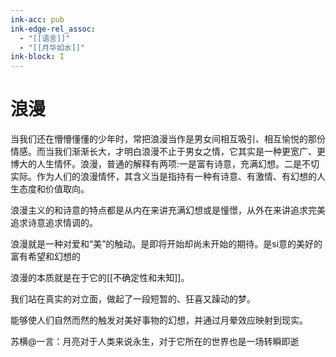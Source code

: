 ```yaml
---
ink-acc: pub
ink-edge-rel_assoc: 
  - "[[语言]]"
  - "[[月华如水]]"
ink-block: I
---
```


# 浪漫

当我们还在懵懵懂懂的少年时，常把浪漫当作是男女间相互吸引、相互愉悦的那份情感。而当我们渐渐长大，才明白浪漫不止于男女之情，它其实是一种更宽广、更博大的人生情怀。浪漫，普通的解释有两项:一是富有诗意，充满幻想。二是不切实际。作为人们的浪漫情怀，其含义当是指持有一种有诗意、有激情、有幻想的人生态度和价值取向。


浪漫主义的和诗意的特点都是从内在来讲充满幻想或是憧憬，从外在来讲追求完美追求诗意追求情调的。

浪漫就是一种对爱和“美”的触动。是即将开始却尚未开始的期待。是si意的美好的富有希望和幻想的

浪漫的本质就是在于它的[[不确定性和未知]]。

我们站在真实的对立面，做起了一段短暂的、狂喜又躁动的梦。 

能够使人们自然而然的触发对美好事物的幻想，并通过月晕效应映射到现实。 

苏横@一言：月亮对于人类来说永生，对于它所在的世界也是一场转瞬即逝